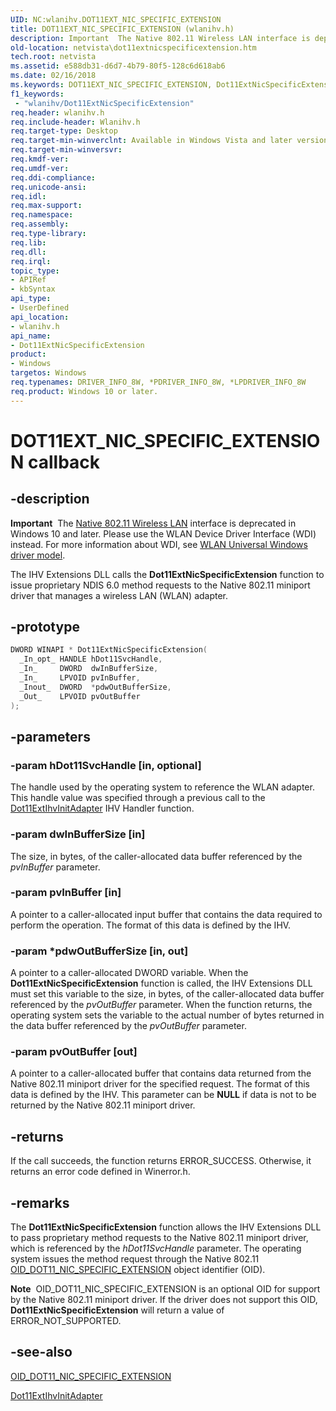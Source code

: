 ```yaml
---
UID: NC:wlanihv.DOT11EXT_NIC_SPECIFIC_EXTENSION
title: DOT11EXT_NIC_SPECIFIC_EXTENSION (wlanihv.h)
description: Important  The Native 802.11 Wireless LAN interface is deprecated in Windows 10 and later.
old-location: netvista\dot11extnicspecificextension.htm
tech.root: netvista
ms.assetid: e588db31-d6d7-4b79-80f5-128c6d618ab6
ms.date: 02/16/2018
ms.keywords: DOT11EXT_NIC_SPECIFIC_EXTENSION, Dot11ExtNicSpecificExtension, Dot11ExtNicSpecificExtension callback function [Network Drivers Starting with Windows Vista], Native_802.11_IHV_Ext_cab7d3ba-3192-4fb5-8827-f0c4b77bcb20.xml, netvista.dot11extnicspecificextension, wlanihv/Dot11ExtNicSpecificExtension
f1_keywords:
 - "wlanihv/Dot11ExtNicSpecificExtension"
req.header: wlanihv.h
req.include-header: Wlanihv.h
req.target-type: Desktop
req.target-min-winverclnt: Available in Windows Vista and later versions of the Windows operating   systems.
req.target-min-winversvr:
req.kmdf-ver:
req.umdf-ver:
req.ddi-compliance:
req.unicode-ansi:
req.idl:
req.max-support:
req.namespace:
req.assembly:
req.type-library:
req.lib:
req.dll:
req.irql:
topic_type:
- APIRef
- kbSyntax
api_type:
- UserDefined
api_location:
- wlanihv.h
api_name:
- Dot11ExtNicSpecificExtension
product:
- Windows
targetos: Windows
req.typenames: DRIVER_INFO_8W, *PDRIVER_INFO_8W, *LPDRIVER_INFO_8W
req.product: Windows 10 or later.
---
```


# DOT11EXT_NIC_SPECIFIC_EXTENSION callback


## -description


<div class="alert"><b>Important</b>  The <a href="https://docs.microsoft.com/previous-versions/windows/hardware/wireless/ff560689(v=vs.85)">Native 802.11 Wireless LAN</a> interface is deprecated in Windows 10 and later. Please use the WLAN Device Driver Interface (WDI) instead. For more information about WDI, see <a href="https://docs.microsoft.com/windows-hardware/drivers/network/wifi-universal-driver-model">WLAN Universal Windows driver model</a>.</div>

The IHV Extensions DLL calls the
  <b>Dot11ExtNicSpecificExtension</b> function to issue proprietary NDIS 6.0 method
  requests to the Native 802.11 miniport driver that manages a wireless LAN (WLAN) adapter.


## -prototype


```cpp
DWORD WINAPI * Dot11ExtNicSpecificExtension(
  _In_opt_ HANDLE hDot11SvcHandle,
  _In_     DWORD  dwInBufferSize,
  _In_     LPVOID pvInBuffer,
  _Inout_  DWORD  *pdwOutBufferSize,
  _Out_    LPVOID pvOutBuffer
);
```


## -parameters




### -param hDot11SvcHandle [in, optional]

The handle used by the operating system to reference the WLAN adapter. This handle value was
     specified through a previous call to the
     <a href="..\wlanihv\nc-wlanihv-dot11extihv_init_adapter.md">Dot11ExtIhvInitAdapter</a> IHV
     Handler function.


### -param dwInBufferSize [in]

The size, in bytes, of the caller-allocated data buffer referenced by the
     <i>pvInBuffer</i> parameter.


### -param pvInBuffer [in]

A pointer to a caller-allocated input buffer that contains the data required to perform the
     operation. The format of this data is defined by the IHV.


### -param *pdwOutBufferSize [in, out]

A pointer to a caller-allocated DWORD variable. When the
     <b>Dot11ExtNicSpecificExtension</b> function is called, the IHV Extensions DLL
     must set this variable to the size, in bytes, of the caller-allocated data buffer referenced by the
     <i>pvOutBuffer</i> parameter. When the function returns, the operating system sets the variable to the
     actual number of bytes returned in the data buffer referenced by the
     <i>pvOutBuffer</i> parameter.


### -param pvOutBuffer [out]

A pointer to a caller-allocated buffer that contains data returned from the Native 802.11 miniport
     driver for the specified request. The format of this data is defined by the IHV. This parameter can be
     <b>NULL</b> if data is not to be returned by the Native 802.11 miniport driver.


## -returns



If the call succeeds, the function returns ERROR_SUCCESS. Otherwise, it returns an error code
     defined in
     Winerror.h.




## -remarks



The
    <b>Dot11ExtNicSpecificExtension</b> function allows the IHV Extensions DLL to
    pass proprietary method requests to the Native 802.11 miniport driver, which is referenced by the
    <i>hDot11SvcHandle</i> parameter. The operating system issues the method request through the Native 802.11
    <a href="https://docs.microsoft.com/windows-hardware/drivers/network/oid-dot11-nic-specific-extension">
    OID_DOT11_NIC_SPECIFIC_EXTENSION</a> object identifier (OID).

<div class="alert"><b>Note</b>  OID_DOT11_NIC_SPECIFIC_EXTENSION is an optional OID for support by the Native
    802.11 miniport driver. If the driver does not support this OID,
    <b>Dot11ExtNicSpecificExtension</b> will return a value of ERROR_NOT_SUPPORTED.</div>


## -see-also

<a href="https://docs.microsoft.com/windows-hardware/drivers/network/oid-dot11-nic-specific-extension">
   OID_DOT11_NIC_SPECIFIC_EXTENSION</a>



<a href="..\wlanihv\nc-wlanihv-dot11extihv_init_adapter.md">Dot11ExtIhvInitAdapter</a>



 

 


